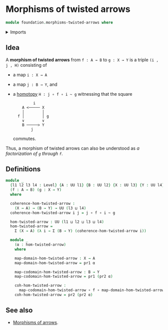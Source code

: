 # Morphisms of twisted arrows

```agda
module foundation.morphisms-twisted-arrows where
```

<details><summary>Imports</summary>

```agda
open import foundation.dependent-pair-types
open import foundation.universe-levels

open import foundation-core.function-types
open import foundation-core.homotopies
```

</details>

## Idea

A **morphism of twisted arrows** from `f : A → B` to `g : X → Y` is a triple
`(i , j , H)` consisting of

- a map `i : X → A`
- a map `j : B → Y`, and
- a [homotopy](foundation-core.homotopies.md) `H : j ∘ f ∘ i ~ g` witnessing
  that the square

  ```text
           i
      A <───── X
      │        │
    f │        │ g
      ∨        ∨
      B ─────> Y
          j
  ```

  commutes.

Thus, a morphism of twisted arrows can also be understood as _a factorization of
`g` through `f`_.

## Definitions

```agda
module _
  {l1 l2 l3 l4 : Level} {A : UU l1} {B : UU l2} {X : UU l3} {Y : UU l4}
  (f : A → B) (g : X → Y)
  where

  coherence-hom-twisted-arrow :
    (X → A) → (B → Y) → UU (l3 ⊔ l4)
  coherence-hom-twisted-arrow i j = j ∘ f ∘ i ~ g

  hom-twisted-arrow : UU (l1 ⊔ l2 ⊔ l3 ⊔ l4)
  hom-twisted-arrow =
    Σ (X → A) (λ i → Σ (B → Y) (coherence-hom-twisted-arrow i))

  module _
    (α : hom-twisted-arrow)
    where

    map-domain-hom-twisted-arrow : X → A
    map-domain-hom-twisted-arrow = pr1 α

    map-codomain-hom-twisted-arrow : B → Y
    map-codomain-hom-twisted-arrow = pr1 (pr2 α)

    coh-hom-twisted-arrow :
      map-codomain-hom-twisted-arrow ∘ f ∘ map-domain-hom-twisted-arrow ~ g
    coh-hom-twisted-arrow = pr2 (pr2 α)
```

## See also

- [Morphisms of arrows](foundation.morphisms-arrows.md).
